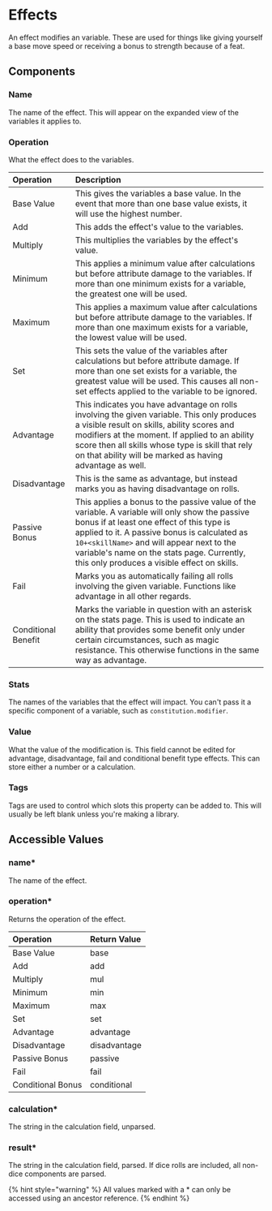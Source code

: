 # Effects

An effect modifies an variable. These are used for things like giving yourself a base move speed or receiving a bonus to strength because of a feat.

## Components

### Name

The name of the effect. This will appear on the expanded view of the variables it applies to.

### Operation

What the effect does to the variables.

| Operation | Description |
| :--- | :--- |
| Base Value | This gives the variables a base value. In the event that more than one base value exists, it will use the highest number. |
| Add | This adds the effect's value to the variables. |
| Multiply | This multiplies the variables by the effect's value. |
| Minimum | This applies a minimum value after calculations but before attribute damage to the variables. If more than one minimum exists for a variable, the greatest one will be used. |
| Maximum | This applies a maximum value after calculations but before attribute damage to the variables. If more than one maximum exists for a variable, the lowest value will be used. |
| Set | This sets the value of the variables after calculations but before attribute damage. If more than one set exists for a variable, the greatest value will be used. This causes all non-set effects applied to the variable to be ignored. |
| Advantage | This indicates you have advantage on rolls involving the given variable. This only produces a visible result on skills, ability scores and modifiers at the moment. If applied to an ability score then all skills whose type is skill that rely on that ability will be marked as having advantage as well. |
| Disadvantage | This is the same as advantage, but instead marks you as having disadvantage on rolls. |
| Passive Bonus | This applies a bonus to the passive value of the variable. A variable will only show the passive bonus if at least one effect of this type is applied to it. A passive bonus is calculated as `10+<skillName>` and will appear next to the variable's name on the stats page. Currently, this only produces a visible effect on skills. |
| Fail | Marks you as automatically failing all rolls involving the given variable. Functions like advantage in all other regards. |
| Conditional Benefit | Marks the variable in question with an asterisk on the stats page. This is used to indicate an ability that provides some benefit only under certain circumstances, such as magic resistance. This otherwise functions in the same way as advantage. |

### Stats

The names of the variables that the effect will impact. You can't pass it a specific component of a variable, such as `constitution.modifier`.

### Value

What the value of the modification is. This field cannot be edited for advantage, disadvantage, fail and conditional benefit type effects. This can store either a number or a calculation.

### Tags

Tags are used to control which slots this property can be added to. This will usually be left blank unless you're making a library.

## Accessible Values

### name\*

The name of the effect.

### operation\*

Returns the operation of the effect.

| Operation | Return Value |
| :--- | :--- |
| Base Value | base |
| Add | add |
| Multiply | mul |
| Minimum | min |
| Maximum | max |
| Set | set |
| Advantage | advantage |
| Disadvantage | disadvantage |
| Passive Bonus | passive |
| Fail | fail |
| Conditional Bonus | conditional |

### calculation\*

The string in the calculation field, unparsed.

### result\*

The string in the calculation field, parsed. If dice rolls are included, all non-dice components are parsed.

{% hint style="warning" %}
All values marked with a \* can only be accessed using an ancestor reference.
{% endhint %}
